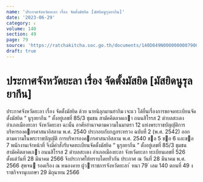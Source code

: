 ```yaml
---
name: 'ประกาศจังหวัดยะลา เรื่อง จัดตั้งมัสยิด [มัสยิดนูรุลยากีน]'
date: '2023-06-29'
category: ง
volume: 140
section: 49
page: 79
source: 'https://ratchakitcha.soc.go.th/documents/140D049N0000000007900.pdf'
draft: true
---
```


# ประกาศจังหวัดยะลา เรื่อง จัดตั้งมัสยิด [มัสยิดนูรุลยากีน]

ประกาศจังหวัดยะลา เรื่อง จัดตั้งมัสยิด ด้วย นายนิลุกมานฮากิม เจะแว ได้ยื่นเรื่องการขอจดทะเบียนจัดตั้งมัสยิด “ นูรุลยากีน ” ตั้งอยู่เลขที่ 85/3 ชุมชน สามัคคีตลาดเกา ถนนสิโรรส 2 ตําบลสะเตง อําเภอเมืองยะลา จังหวัดยะลา ฉะนั้น อาศัยอํานาจตามความในมาตรา 12 แห่งพระราชบัญญัติการบริหารองคกรศาสนาอิสลาม พ.ศ. 2540 ประกอบกับกฎกระทรวง ฉบับที่ 2 (พ.ศ. 2542) ออกตามความในพระราชบัญญัติ การบริหารองคกรศาสนาอิสลาม พ.ศ. 2540 ขอ 5 ขอ 6 และขอ 7 พนักงานเจ้าหน้าที่ จึงมีคําสั่งรับจดทะเบียนจัดตั้งมัสยิด “ นูรุลยากีน ” ตั้งอยู่เลขที่ 85/3 ชุมชน สามัคคีตลาดเกา ถนนสิโรรส 2 ตําบลสะเตง อําเภอเมืองยะลา จังหวัดยะลา ทะเบียนเลขที่ 526 ตั้งแต่วันที่ 28 มีนาคม 2566 จึงประกาศให้ทราบโดยทั่วกัน ประกาศ ณ วันที่ 28 มีนาคม พ.ศ. 2566 สุพจน รอดเรือง ณ หนองคาย ผู้วาราชการจังหวัดยะลา ้ หนา 79 ่ เลม 140 ตอนที่ 49 ง ราชกิจจานุเบกษา 29 มิถุนายน 2566
